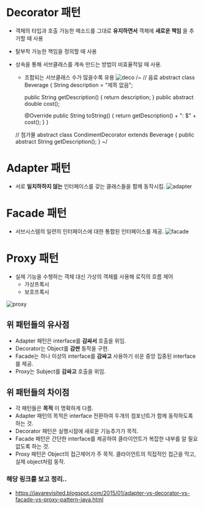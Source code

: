 # Decorator 패턴
  - 객체의 타입과 호출 가능한 메소드를 그대로 __유지하면서__ 객체에 __새로운 책임__ 을 추가할 때 사용
  - 탈부착 가능한 책임을 정의할 때 사용
  - 상속을 통해 서브클래스를 계속 만드는 방법이 비효율적일 때 사용.
    - 조합되는 서브클래스 수가 많을수록 유용
  ![deco](https://user-images.githubusercontent.com/22286957/86119403-5bf56800-bb0d-11ea-87af-b134f6d18ff9.PNG)
  /~
    // 음료
    abstract class Beverage {
        String description = "제목 없음";

        public String getDescription() { return description; }
        public abstract double cost();

        @Override
        public String toString() {
            return getDescription() + ": $" + cost();
        }
    }

    // 첨가물
    abstract class CondimentDecorator extends Beverage {
        public abstract String getDescription();
    }
  ~/
# Adapter 패턴
  - 서로 __일치하하지 않는__ 인터페이스를 갖는 클래스들을 함께 동작시킴.
  ![adapter](https://user-images.githubusercontent.com/22286957/86119382-51d36980-bb0d-11ea-9165-6058e99a7604.PNG)
# Facade 패턴
  - 서브시스템의 일련의 인터페이스에 대한 통합된 인터페이스를 제공.
  ![facade](https://user-images.githubusercontent.com/22286957/86119453-729bbf00-bb0d-11ea-8fb2-85fbbe59df11.png)
# Proxy 패턴
  - 실제 기능을 수행하는 객체 대신 가상의 객체를 사용해 로직의 흐름 제어
    - 가상프록시
    - 보호프록시
    
  ![proxy](https://user-images.githubusercontent.com/22286957/86119420-63b50c80-bb0d-11ea-9483-10aca33dbd67.gif)
## 위 패턴들의 유사점
  - Adapter 패턴은 interface를 __감싸서__ 호출을 위임.
  - Decorator는 Object를 __감싼__ 동작을 구현.
  - Facade는 하나 이상의 interface를 __감싸고__ 사용하기 쉬운 중앙 집중된 interface를 제공.
  - Proxy는 Subject를 __감싸고__ 호출을 위임.
## 위 패턴들의 차이점
  - 각 패턴들은 __목적__ 이 명확하게 다름.
  - Adapter 패턴의 목적은 interface 전환하여 두개의 컴포넌트가 함께 동작하도록 하는 것.
  - Decorator 패턴은 실행시점에 새로운 기능추가가 목적.
  - Facade 패턴은 간단한 interface를 제공하여 클라이언트가 복잡한 내부를 알 필요 없도록 하는 것.
  - Proxy 패턴은 Object의 접근제어가 주 목적. 클라이언트의 직접적인 접근을 막고, 실제 object처럼 동작.
### 해당 링크를 보고 정리..
  - https://javarevisited.blogspot.com/2015/01/adapter-vs-decorator-vs-facade-vs-proxy-pattern-java.html

